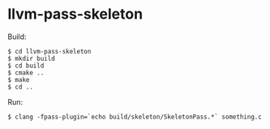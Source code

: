 # llvm-pass-skeleton

Build:

    $ cd llvm-pass-skeleton
    $ mkdir build
    $ cd build
    $ cmake ..
    $ make
    $ cd ..

Run:

    $ clang -fpass-plugin=`echo build/skeleton/SkeletonPass.*` something.c
